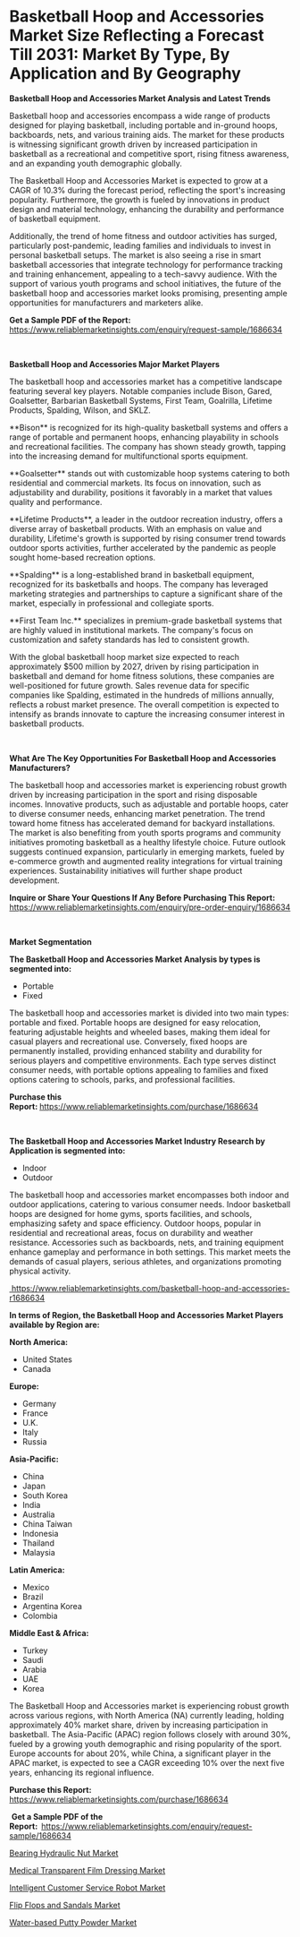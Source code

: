 <p><h1>Basketball Hoop and Accessories Market Size Reflecting a Forecast Till 2031: Market By Type, By Application and By Geography</h1></p><p><strong>Basketball Hoop and Accessories Market Analysis and Latest Trends</strong></p>
<p><p>Basketball hoop and accessories encompass a wide range of products designed for playing basketball, including portable and in-ground hoops, backboards, nets, and various training aids. The market for these products is witnessing significant growth driven by increased participation in basketball as a recreational and competitive sport, rising fitness awareness, and an expanding youth demographic globally.</p><p>The Basketball Hoop and Accessories Market is expected to grow at a CAGR of 10.3% during the forecast period, reflecting the sport's increasing popularity. Furthermore, the growth is fueled by innovations in product design and material technology, enhancing the durability and performance of basketball equipment. </p><p>Additionally, the trend of home fitness and outdoor activities has surged, particularly post-pandemic, leading families and individuals to invest in personal basketball setups. The market is also seeing a rise in smart basketball accessories that integrate technology for performance tracking and training enhancement, appealing to a tech-savvy audience. With the support of various youth programs and school initiatives, the future of the basketball hoop and accessories market looks promising, presenting ample opportunities for manufacturers and marketers alike.</p></p>
<p><strong>Get a Sample PDF of the Report:&nbsp;</strong> <a href="https://www.reliablemarketinsights.com/enquiry/request-sample/1686634?utm_campaign=1197&utm_medium=2&utm_source=Github&utm_content=ia&utm_term=16102024&utm_id=basketball-hoop-and-accessories">https://www.reliablemarketinsights.com/enquiry/request-sample/1686634</a></p>
<p>&nbsp;</p>
<p><strong>Basketball Hoop and Accessories Major Market Players</strong></p>
<p><p>The basketball hoop and accessories market has a competitive landscape featuring several key players. Notable companies include Bison, Gared, Goalsetter, Barbarian Basketball Systems, First Team, Goalrilla, Lifetime Products, Spalding, Wilson, and SKLZ. </p><p>**Bison** is recognized for its high-quality basketball systems and offers a range of portable and permanent hoops, enhancing playability in schools and recreational facilities. The company has shown steady growth, tapping into the increasing demand for multifunctional sports equipment.</p><p>**Goalsetter** stands out with customizable hoop systems catering to both residential and commercial markets. Its focus on innovation, such as adjustability and durability, positions it favorably in a market that values quality and performance.</p><p>**Lifetime Products**, a leader in the outdoor recreation industry, offers a diverse array of basketball products. With an emphasis on value and durability, Lifetime's growth is supported by rising consumer trend towards outdoor sports activities, further accelerated by the pandemic as people sought home-based recreation options.</p><p>**Spalding** is a long-established brand in basketball equipment, recognized for its basketballs and hoops. The company has leveraged marketing strategies and partnerships to capture a significant share of the market, especially in professional and collegiate sports.</p><p>**First Team Inc.** specializes in premium-grade basketball systems that are highly valued in institutional markets. The company's focus on customization and safety standards has led to consistent growth.</p><p>With the global basketball hoop market size expected to reach approximately $500 million by 2027, driven by rising participation in basketball and demand for home fitness solutions, these companies are well-positioned for future growth. Sales revenue data for specific companies like Spalding, estimated in the hundreds of millions annually, reflects a robust market presence. The overall competition is expected to intensify as brands innovate to capture the increasing consumer interest in basketball products.</p></p>
<p>&nbsp;</p>
<p><strong>What Are The Key Opportunities For Basketball Hoop and Accessories Manufacturers?</strong></p>
<p><p>The basketball hoop and accessories market is experiencing robust growth driven by increasing participation in the sport and rising disposable incomes. Innovative products, such as adjustable and portable hoops, cater to diverse consumer needs, enhancing market penetration. The trend toward home fitness has accelerated demand for backyard installations. The market is also benefiting from youth sports programs and community initiatives promoting basketball as a healthy lifestyle choice. Future outlook suggests continued expansion, particularly in emerging markets, fueled by e-commerce growth and augmented reality integrations for virtual training experiences. Sustainability initiatives will further shape product development.</p></p>
<p><strong>Inquire or Share Your Questions If Any Before Purchasing This Report:</strong> <a href="https://www.reliablemarketinsights.com/enquiry/pre-order-enquiry/1686634?utm_campaign=1197&utm_medium=2&utm_source=Github&utm_content=ia&utm_term=16102024&utm_id=basketball-hoop-and-accessories">https://www.reliablemarketinsights.com/enquiry/pre-order-enquiry/1686634</a></p>
<p>&nbsp;</p>
<p><strong>Market Segmentation</strong></p>
<p><strong>The Basketball Hoop and Accessories Market Analysis by types is segmented into:</strong></p>
<p><ul><li>Portable</li><li>Fixed</li></ul></p>
<p><p>The basketball hoop and accessories market is divided into two main types: portable and fixed. Portable hoops are designed for easy relocation, featuring adjustable heights and wheeled bases, making them ideal for casual players and recreational use. Conversely, fixed hoops are permanently installed, providing enhanced stability and durability for serious players and competitive environments. Each type serves distinct consumer needs, with portable options appealing to families and fixed options catering to schools, parks, and professional facilities.</p></p>
<p><strong>Purchase this Report:&nbsp;</strong><a href="https://www.reliablemarketinsights.com/purchase/1686634?utm_campaign=1197&utm_medium=2&utm_source=Github&utm_content=ia&utm_term=16102024&utm_id=basketball-hoop-and-accessories">https://www.reliablemarketinsights.com/purchase/1686634</a></p>
<p>&nbsp;</p>
<p><strong>The Basketball Hoop and Accessories Market Industry Research by Application is segmented into:</strong></p>
<p><ul><li>Indoor</li><li>Outdoor</li></ul></p>
<p><p>The basketball hoop and accessories market encompasses both indoor and outdoor applications, catering to various consumer needs. Indoor basketball hoops are designed for home gyms, sports facilities, and schools, emphasizing safety and space efficiency. Outdoor hoops, popular in residential and recreational areas, focus on durability and weather resistance. Accessories such as backboards, nets, and training equipment enhance gameplay and performance in both settings. This market meets the demands of casual players, serious athletes, and organizations promoting physical activity.</p></p>
<p><a href="https://www.reliablemarketinsights.com/basketball-hoop-and-accessories-r1686634?utm_campaign=1197&utm_medium=2&utm_source=Github&utm_content=ia&utm_term=16102024&utm_id=basketball-hoop-and-accessories">&nbsp;https://www.reliablemarketinsights.com/basketball-hoop-and-accessories-r1686634</a></p>
<p><strong>In terms of Region, the Basketball Hoop and Accessories Market Players available by Region are:</strong></p>
<p>
    <p> <strong> North America: </strong>
        <ul>
            <li>United States</li>
            <li>Canada</li>
        </ul>
        </p> 
    <p> <strong> Europe: </strong>
        <ul>
            <li>Germany</li>
            <li>France</li>
            <li>U.K.</li>
            <li>Italy</li>
            <li>Russia</li>
        </ul>
        </p> 
    <p> <strong> Asia-Pacific: </strong>
        <ul>
            <li>China</li>
            <li>Japan</li>
            <li>South Korea</li>
            <li>India</li>
            <li>Australia</li>
            <li>China Taiwan</li>
            <li>Indonesia</li>
            <li>Thailand</li>
            <li>Malaysia</li>
        </ul>
        </p> 
    <p> <strong> Latin America: </strong>
        <ul>
            <li>Mexico</li>
            <li>Brazil</li>
            <li>Argentina Korea</li>
            <li>Colombia</li>
        </ul>
        </p> 
    <p> <strong> Middle East & Africa: </strong>
        <ul>
            <li>Turkey</li>
            <li>Saudi</li>
            <li>Arabia</li>
            <li>UAE</li>
            <li>Korea</li>
        </ul>
    </p>
    </p>
<p><p>The Basketball Hoop and Accessories market is experiencing robust growth across various regions, with North America (NA) currently leading, holding approximately 40% market share, driven by increasing participation in basketball. The Asia-Pacific (APAC) region follows closely with around 30%, fueled by a growing youth demographic and rising popularity of the sport. Europe accounts for about 20%, while China, a significant player in the APAC market, is expected to see a CAGR exceeding 10% over the next five years, enhancing its regional influence.</p></p>
<p><strong>Purchase this Report: </strong><a href="https://www.reliablemarketinsights.com/purchase/1686634?utm_campaign=1197&utm_medium=2&utm_source=Github&utm_content=ia&utm_term=16102024&utm_id=basketball-hoop-and-accessories">https://www.reliablemarketinsights.com/purchase/1686634</a></p>
<p>&nbsp;<strong>Get a Sample PDF of the Report:&nbsp;&nbsp;</strong><a href="https://www.reliablemarketinsights.com/enquiry/request-sample/1686634?utm_campaign=1197&utm_medium=2&utm_source=Github&utm_content=ia&utm_term=16102024&utm_id=basketball-hoop-and-accessories">https://www.reliablemarketinsights.com/enquiry/request-sample/1686634</a></p>
<p><strong></strong></p>
<p><p><a href="https://www.linkedin.com/pulse/bearing-hydraulic-nut-market-global-regional-analysis-focus-tnqzf?trk=public_post_embed_feed-article-content&utm_campaign=1197&utm_medium=2&utm_source=Github&utm_content=ia&utm_term=16102024&utm_id=basketball-hoop-and-accessories">Bearing Hydraulic Nut Market</a></p><p><a href="https://www.linkedin.com/pulse/opportunities-challenges-medical-transparent-film-dressing-rtdbf?trk=public_post_embed_feed-article-content&utm_campaign=1197&utm_medium=2&utm_source=Github&utm_content=ia&utm_term=16102024&utm_id=basketball-hoop-and-accessories">Medical Transparent Film Dressing Market</a></p><p><a href="https://www.linkedin.com/pulse/intelligent-customer-service-robot-market-outlook-complete-hnnnf?trk=public_post_embed_feed-article-content&utm_campaign=1197&utm_medium=2&utm_source=Github&utm_content=ia&utm_term=16102024&utm_id=basketball-hoop-and-accessories">Intelligent Customer Service Robot Market</a></p><p><a href="https://github.com/mattyh9leabow/Market-Research-Report-List-1/blob/main/flip-flops-and-sandals-market.md?utm_campaign=1197&utm_medium=2&utm_source=Github&utm_content=ia&utm_term=16102024&utm_id=basketball-hoop-and-accessories">Flip Flops and Sandals Market</a></p><p><a href="https://github.com/NorbertYates/Market-Research-Report-List-7/blob/main/water-based-putty-powder-market.md?utm_campaign=1197&utm_medium=2&utm_source=Github&utm_content=ia&utm_term=16102024&utm_id=basketball-hoop-and-accessories">Water-based Putty Powder Market</a></p></p>